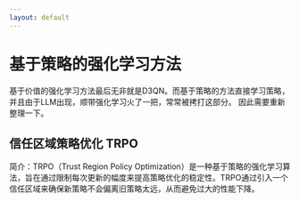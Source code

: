 ```yaml
---
layout: default
---
```


# 基于策略的强化学习方法
基于价值的强化学习方法最后无非就是D3QN。而基于策略的方法直接学习策略，并且由于LLM出现，顺带强化学习火了一把，常常被拷打这部分。
因此需要重新整理一下。

## 信任区域策略优化 TRPO
简介：TRPO（Trust Region Policy Optimization）是一种基于策略的强化学习算法，旨在通过限制每次更新的幅度来提高策略优化的稳定性。TRPO通过引入一个信任区域来确保新策略不会偏离旧策略太远，从而避免过大的性能下降。
